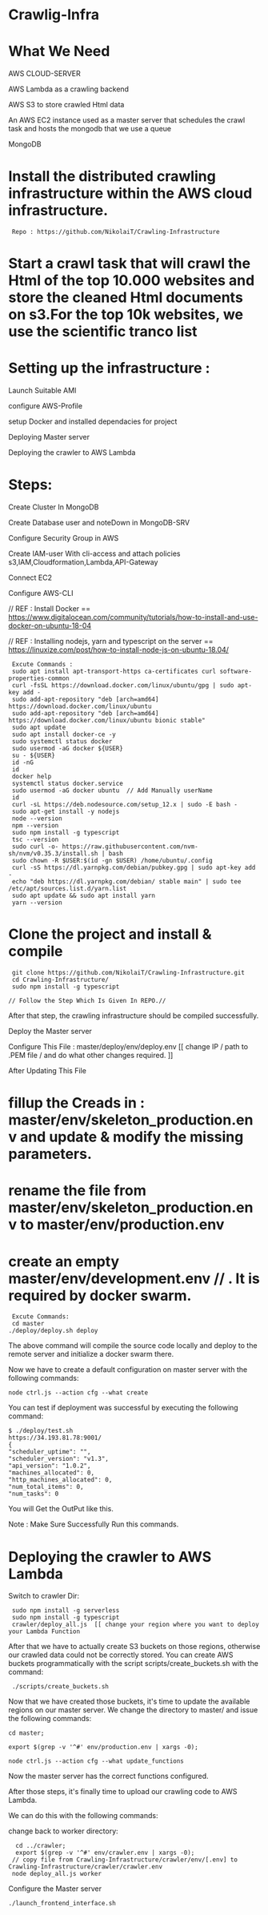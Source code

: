 # Crawlig-Infra

# What We Need

  AWS CLOUD-SERVER
  
  AWS Lambda as a crawling backend
  
  AWS S3 to store crawled Html data
  
  An AWS EC2 instance used as a master server that schedules the crawl task and hosts the mongodb that we use a queue
  
  MongoDB 
	

# Install the distributed crawling infrastructure within the AWS cloud infrastructure.

     Repo : https://github.com/NikolaiT/Crawling-Infrastructure

# Start a crawl task that will crawl the Html of the top 10.000 websites and store the cleaned Html documents on s3.For the top 10k websites, we use the scientific tranco list

# Setting up the infrastructure :

Launch Suitable AMI

configure AWS-Profile

setup Docker and installed dependacies for project

Deploying Master server

Deploying the crawler to AWS Lambda


# Steps:

Create Cluster In MongoDB

Create Database user and noteDown in MongoDB-SRV

Configure Security Group in AWS

Create IAM-user With cli-access and attach policies s3,IAM,Cloudformation,Lambda,API-Gateway

Connect EC2

Configure AWS-CLI

// REF : Install Docker == https://www.digitalocean.com/community/tutorials/how-to-install-and-use-docker-on-ubuntu-18-04

// REF : Installing nodejs, yarn and typescript on the server == https://linuxize.com/post/how-to-install-node-js-on-ubuntu-18.04/

     Excute Commands : 
     sudo apt install apt-transport-https ca-certificates curl software-properties-common
     curl -fsSL https://download.docker.com/linux/ubuntu/gpg | sudo apt-key add -
     sudo add-apt-repository "deb [arch=amd64] https://download.docker.com/linux/ubuntu 
     sudo add-apt-repository "deb [arch=amd64] https://download.docker.com/linux/ubuntu bionic stable"
     sudo apt update
     sudo apt install docker-ce -y
     sudo systemctl status docker
     sudo usermod -aG docker ${USER}   
     su - ${USER}
     id -nG
     id
     docker help
     systemctl status docker.service 
     sudo usermod -aG docker ubuntu  // Add Manually userName
     id
     curl -sL https://deb.nodesource.com/setup_12.x | sudo -E bash -
     sudo apt-get install -y nodejs
     node --version
     npm --version
     sudo npm install -g typescript
     tsc --version
     sudo curl -o- https://raw.githubusercontent.com/nvm-sh/nvm/v0.35.3/install.sh | bash
     sudo chown -R $USER:$(id -gn $USER) /home/ubuntu/.config
     curl -sS https://dl.yarnpkg.com/debian/pubkey.gpg | sudo apt-key add -
     echo "deb https://dl.yarnpkg.com/debian/ stable main" | sudo tee /etc/apt/sources.list.d/yarn.list
     sudo apt update && sudo apt install yarn
     yarn --version
     

# Clone the project and install & compile


     git clone https://github.com/NikolaiT/Crawling-Infrastructure.git
     cd Crawling-Infrastructure/
     sudo npm install -g typescript

	// Follow the Step Which Is Given In REPO.//

After that step, the crawling infrastructure should be compiled successfully.

Deploy the Master server

Configure This File :	master/deploy/env/deploy.env  [[ change IP / path to .PEM file / and do what other changes required. ]]

After Updating This File

# fillup the Creads in : master/env/skeleton_production.env and update & modify the missing parameters.

# rename the file from master/env/skeleton_production.env to master/env/production.env

# create an empty master/env/development.env  // . It is required by docker swarm.
  
     Excute Commands:
     cd master
    ./deploy/deploy.sh deploy

The above command will compile the source code locally and deploy to the remote server and initialize a docker swarm there.

Now we have to create a default configuration on master server with the following commands:  
    
    node ctrl.js --action cfg --what create
  
You can test if deployment was successful by executing the following command:

    $ ./deploy/test.sh
    https://34.193.81.78:9001/
    {
	"scheduler_uptime": "",
	"scheduler_version": "v1.3",
	"api_version": "1.0.2",
	"machines_allocated": 0,
	"http_machines_allocated": 0,
	"num_total_items": 0,
	"num_tasks": 0

You will Get the OutPut like this.

Note : Make Sure Successfully Run this commands.


# Deploying the crawler to AWS Lambda


Switch to crawler Dir:

     sudo npm install -g serverless
     sudo npm install -g typescript 
     crawler/deploy_all.js  [[ change your region where you want to deploy your Lambda Function

After that we have to actually create S3 buckets on those regions, otherwise our crawled data could not be correctly stored. You can create AWS buckets programmatically with the script scripts/create_buckets.sh with the command:

     ./scripts/create_buckets.sh

Now that we have created those buckets, it's time to update the available regions on our master server. We change the directory to master/ and issue the following commands:

    cd master;

    export $(grep -v '^#' env/production.env | xargs -0);

    node ctrl.js --action cfg --what update_functions

Now the master server has the correct functions configured.

After those steps, it's finally time to upload our crawling code to AWS Lambda.

We can do this with the following commands:

change back to worker directory:

      cd ../crawler;
      export $(grep -v '^#' env/crawler.env | xargs -0);
     // copy file from Crawling-Infrastructure/crawler/env/[.env] to Crawling-Infrastructure/crawler/crawler.env
     node deploy_all.js worker

Configure the Master server

    ./launch_frontend_interface.sh






